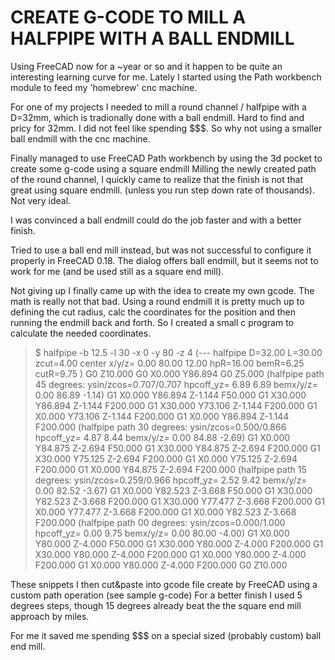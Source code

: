 

CREATE G-CODE TO MILL A HALFPIPE WITH A BALL ENDMILL
====================================================

Using FreeCAD now for a ~year or so and it happen to be quite an interesting learning curve for me.
Lately I started using the Path workbench module to feed my 'homebrew' cnc machine. 

For one of my projects I needed to mill a round channel / halfpipe with a D=32mm, which is tradionally done with a ball endmill.
Hard to find and pricy for 32mm. I did not feel like spending $$$. So why not using a smaller ball endmill with the cnc machine.
 
Finally managed to use FreeCAD Path workbench by using the 3d pocket to create some g-code using a square endmill
Milling the newly created path of the round channel, I quickly came to realize that the finish is not that great using square endmill. 
(unless you run step down rate of thousands). Not very ideal.

I was convinced a ball endmill could do the job faster and with a better finish.

Tried to use a ball end mill instead, but was not successful to configure it properly in FreeCAD 0.18. 
The dialog offers ball endmill, but it seems not to work for me (and be used still as a square end mill). 

Not giving up I finally came up with the idea to create my own gcode. The math is really not that bad. 
Using a round endmill it is pretty much up to defining the cut radius, calc the coordinates for the position and then running the endmill back and forth. 
So I created a small c program to calculate the needed coordinates.


>   $ halfpipe -b 12.5 -l 30 -x 0 -y 80 -z 4
>   (--- halfpipe D=32.00 L=30.00 zcut=4.00 center x/y/z= 0.00 80.00 12.00 hpR=16.00 bemR=6.25 cutR=9.75 )
>   G0 Z10.000
>   G0 X0.000 Y86.894
>   G0 Z5.000
>   (halfpipe path 45 degrees: ysin/zcos=0.707/0.707 hpcoff_yz= 6.89 6.89 bemx/y/z= 0.00 86.89 -1.14)
>   G1 X0.000 Y86.894 Z-1.144 F50.000
>   G1 X30.000 Y86.894 Z-1.144 F200.000
>   G1 X30.000 Y73.106 Z-1.144 F200.000
>   G1 X0.000 Y73.106 Z-1.144 F200.000
>   G1 X0.000 Y86.894 Z-1.144 F200.000
>   (halfpipe path 30 degrees: ysin/zcos=0.500/0.866 hpcoff_yz= 4.87 8.44 bemx/y/z= 0.00 84.88 -2.69)
>   G1 X0.000 Y84.875 Z-2.694 F50.000
>   G1 X30.000 Y84.875 Z-2.694 F200.000
>   G1 X30.000 Y75.125 Z-2.694 F200.000
>   G1 X0.000 Y75.125 Z-2.694 F200.000
>   G1 X0.000 Y84.875 Z-2.694 F200.000
>   (halfpipe path 15 degrees: ysin/zcos=0.259/0.966 hpcoff_yz= 2.52 9.42 bemx/y/z= 0.00 82.52 -3.67)
>   G1 X0.000 Y82.523 Z-3.668 F50.000
>   G1 X30.000 Y82.523 Z-3.668 F200.000
>   G1 X30.000 Y77.477 Z-3.668 F200.000
>   G1 X0.000 Y77.477 Z-3.668 F200.000
>   G1 X0.000 Y82.523 Z-3.668 F200.000
>   (halfpipe path 00 degrees: ysin/zcos=0.000/1.000 hpcoff_yz= 0.00 9.75 bemx/y/z= 0.00 80.00 -4.00)
   G1 X0.000 Y80.000 Z-4.000 F50.000
   G1 X30.000 Y80.000 Z-4.000 F200.000
   G1 X30.000 Y80.000 Z-4.000 F200.000
   G1 X0.000 Y80.000 Z-4.000 F200.000
   G1 X0.000 Y80.000 Z-4.000 F200.000
   G0 Z10.000 

These snippets I then cut&paste into gcode file create by FreeCAD using a custom path operation (see sample g-code)
For a better finish I used 5 degrees steps, though 15 degrees already beat the the square end mill approach by miles.

For me it saved me spending $$$ on a special sized (probably custom) ball end mill.
